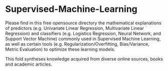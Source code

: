 # Supervised-Machine-Learning
Please find in this free opensource directory the mathematical explanations of predictors (e.g. Univariate Linear Regression, Multivariate Linear Regression) and classifiers (e.g. Logistics Regression, Neural Network, and Support Vector Machine) commonly used in Supervised Machine Learning, as well as certain tools (e.g. Regularization/Overfitting, Bias/Variance, Metric Evaluation) to optimize these learning models.

This fold syntheses knowledge acquired from diverse online sources, books and academic articles.
